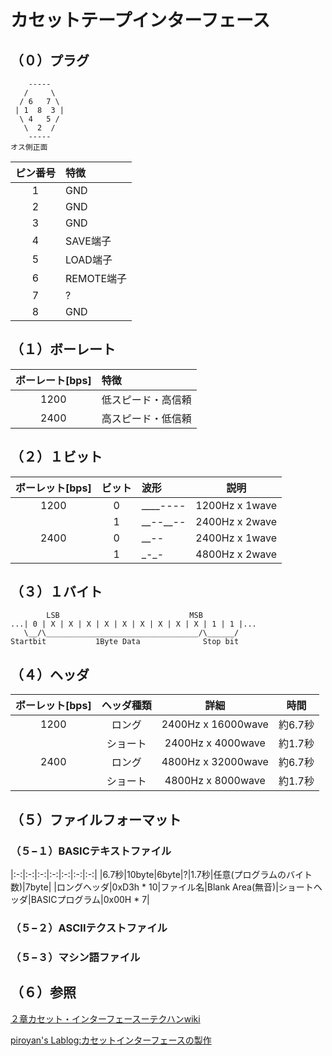 # カセットテープインターフェース
## （０）プラグ
```
    -----
   /     \
  / 6   7 \
 | 1  8  3 |
  \ 4   5 /
   \  2  /
    -----
オス側正面
```
|ピン番号|特徴|
|:-:|:--|
|1|GND|
|2|GND
|3|GND|
|4|SAVE端子|
|5|LOAD端子|
|6|REMOTE端子|
|7|?|
|8|GND|

## （１）ボーレート
|ボーレート[bps]|特徴|
|:-:|:--|
|1200|低スピード・高信頼|
|2400|高スピード・低信頼|

## （２）１ビット
|ボーレット[bps]|ビット|波形|説明|
|:-:|:-:|:-|:-:|
|1200|0|\_\_\_\_----|1200Hz x 1wave|
||1|\_\_--\_\_--|2400Hz x 2wave|
|2400|0|\_\_--|2400Hz x 1wave|
||1|\_-\_-|4800Hz x 2wave|

## （３）１バイト
```
        LSB                             MSB
...| 0 | X | X | X | X | X | X | X | X | X | 1 | 1 |...
   \__/\__________________________________/\______/
Startbit           1Byte Data              Stop bit
```

## （４）ヘッダ
|ボーレット[bps]|ヘッダ種類|詳細|時間|
|:-:|:-:|:-:|:-:|
|1200|ロング|2400Hz x 16000wave|約6.7秒|
||ショート|2400Hz x 4000wave|約1.7秒|
|2400|ロング|4800Hz x 32000wave|約6.7秒|
||ショート|4800Hz x 8000wave|約1.7秒|

## （５）ファイルフォーマット
### （５−１）BASICテキストファイル

|:-:|:-:|:-:|:-:|:-:|:-:|:-:|
|6.7秒|10byte|6byte|?|1.7秒|任意(プログラムのバイト数)|7byte|
|ロングヘッダ|0xD3h * 10|ファイル名|Blank Area(無音)|ショートヘッダ|BASICプログラム|0x00H * 7|

### （５−２）ASCIIテクストファイル
### （５−３）マシン語ファイル

## （６）参照
[２章カセット・インターフェースーテクハンwiki](http://ngs.no.coocan.jp/doc/wiki.cgi/TechHan?page=2%BE%CF+%A5%AB%A5%BB%A5%C3%A5%C8%8E%A5%A5%A4%A5%F3%A5%BF%A1%BC%A5%D5%A5%A7%A5%A4%A5%B9)

[piroyan's Lablog:カセットインターフェースの製作](http://lablog.piroyan.com/index.php?e=24)
